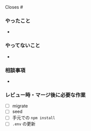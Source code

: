Closes #<issue No.>

### やったこと

- 

### やってないこと

- 

### 相談事項

- 


### レビュー時・マージ後に必要な作業

- [ ] migrate
- [ ] seed
- [ ] 手元での `npm install`
- [ ] `.env` の更新
